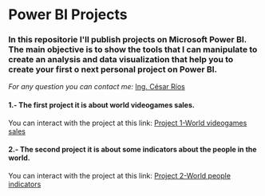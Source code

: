 # Power BI Projects
### In this repositorie I'll publish projects on Microsoft Power BI. The main objective is to show the tools that I can manipulate to create an analysis and data visualization that help you to create your first o next personal project on Power BI. 
*For any question you can contact me:* [Ing. César Ríos](https://www.linkedin.com/in/cesarriosag/)

#### 1.- The first project it is about world videogames sales.
You can interact with the project at this link: [Project 1-World videogames sales](https://app.powerbi.com/view?r=eyJrIjoiNzY3NzBiZWMtOWY3NS00ZGI1LWI3ZjYtMjNjYzJiZjgzNGM3IiwidCI6ImJkNWVjMDYxLTdjYmQtNDlmNy04NDI0LTgzZmNmODMxMjg0OSJ9)

#### 2.- The second project it is about some indicators about the people in the world.
You can interact with the project at this link: [Project 2-World people indicators](https://app.powerbi.com/view?r=eyJrIjoiNzIwMTg0ZTgtODdmYS00MTc2LTljMDItMzVkMzk5ODlmZjQ0IiwidCI6ImJkNWVjMDYxLTdjYmQtNDlmNy04NDI0LTgzZmNmODMxMjg0OSJ9)
